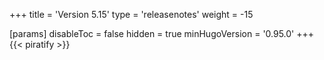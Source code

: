 +++
title = 'Version 5.15'
type = 'releasenotes'
weight = -15

[params]
  disableToc = false
  hidden = true
  minHugoVersion = '0.95.0'
+++
{{< piratify >}}
